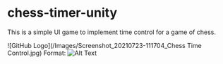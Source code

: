 # chess-timer-unity

This is a simple UI game to implement time control for a game of chess. 

![GitHub Logo](/Images/Screenshot_20210723-111704_Chess Time Control.jpg)
Format: ![Alt Text](url)
